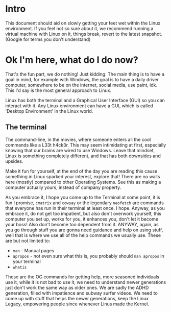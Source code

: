 # Intro

This document should aid on slowly getting your feet wet within the Linux environment. If you feel not so sure about it, we recommend running a virtual machine with Linux on it, things break, revert to the latest snapshot. (Google for terms you don't understand)

# Ok I'm here, what do I do now? 

That's the fun part, we do nothing! Just kidding. The main thing is to have a goal in mind, for example with Windows, the goal is to have a daily driver computer, somewhere to be on the internet, social media, use paint, idk. This I'd say is the most general approach to Linux. 

Linux has both the terminal and a Graphical User Interface (GUI) so you can interact with it. Any Linux environment can have a GUI, which is called 'Desktop Environment' in the Linux world. 

## The terminal

The command-line, in the movies, where someone enters all the cool commands like a L33t h4ck3r. This may seem intimidating at first, especially knowing that our brains are wired to use Windows. Leave that mindset, Linux is something completely different, and that has both downsides and upsides. 

Make it fun for yourself, at the end of the day you are reading this cause something in Linux sparked your interest, explore that! There are no walls here (mostly) compared to other Operating Systems. See this as making a computer actually yours, instead of company property. 

As you embrace it, I hope you come up to the Terminal at some point, it is fun I promise, `cmatrix` and `cowsay` or the legendary `neofetch` are commands that everyone has run in their terminal at least once. I hope. Anyway, as you embrace it, do not get too impatient, but also don't overwork yourself, this computer you set up, works for you, it enhances you, don't let it become your boss! Also don't become too dependent from it.
ANYWAY, again, as you go through stuff you are gonna need guidance and help on using stuff, well that is where we use all of the help commands we usually use. These are but not limited to: 

- `man` - Manual pages
- `apropos` - not even sure what this is, you probably should `man apropos` in your terminal
- `whatis`

These are the OG commands for getting help, more seasoned individuals use it, while it is not bad to use it, we need to understand newer generations just don't work the same way as older ones. We are sadly the ADHD generation, filled with impatience and subway surfer videos. We need to come up with stuff that helps the newer generations, keep the Linux Legacy, empowering people since whenever Linus made the Kernel. 

